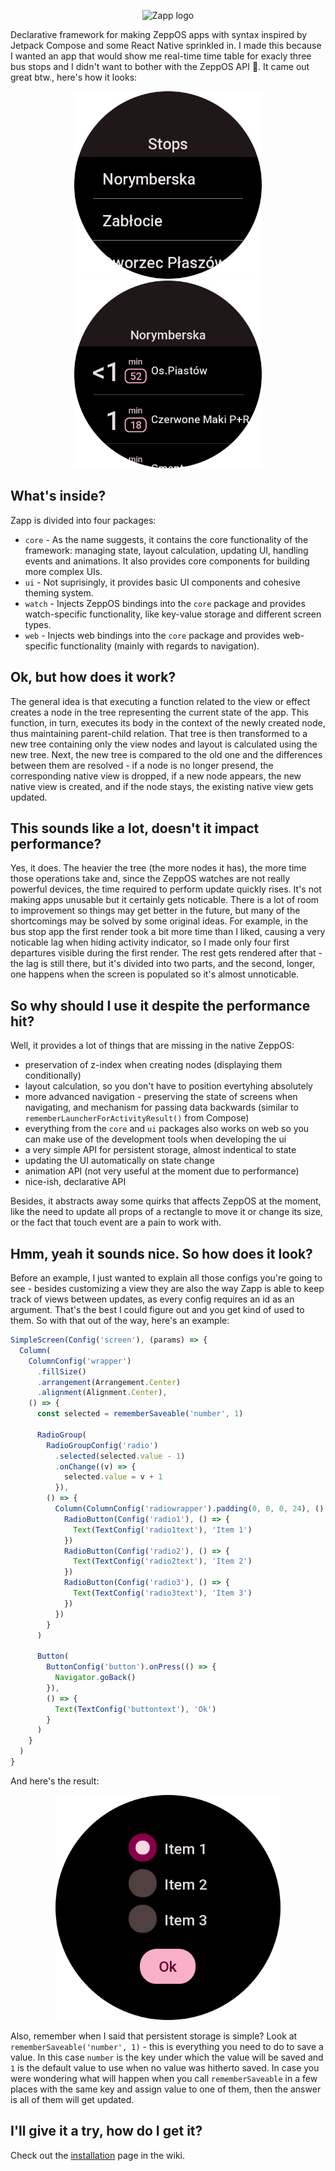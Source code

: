 <p align="center">
  <picture>
    <source media="(prefers-color-scheme: dark)" srcset="https://user-images.githubusercontent.com/21055725/188731082-9af12e72-df42-477c-bf54-e6451ffec819.png">
    <img alt="Zapp logo" src="https://user-images.githubusercontent.com/21055725/188731155-0e2f3474-f11e-4511-8dca-649848dacaac.png">
  </picture>
</p>

Declarative framework for making ZeppOS apps with syntax inspired by Jetpack Compose and some React Native sprinkled in. I made this because I wanted an app that would show me real-time time table for exacly three bus stops and I didn't want to bother with the ZeppOS API 🙂. It came out great btw., here's how it looks:

<p align="center">
<img src="https://github.com/j-piasecki/zapp-framework/blob/main/assets/screenshot1.png?raw=true" width="300">
<img src="https://github.com/j-piasecki/zapp-framework/blob/main/assets/screenshot2.png?raw=true" width="300">
</p>

## What's inside?

Zapp is divided into four packages:

- `core` - As the name suggests, it contains the core functionality of the framework: managing state, layout calculation, updating UI, handling events and animations. It also provides core components for building more complex UIs.
- `ui` - Not suprisingly, it provides basic UI components and cohesive theming system.
- `watch` - Injects ZeppOS bindings into the `core` package and provides watch-specific functionality, like key-value storage and different screen types.
- `web` - Injects web bindings into the `core` package and provides web-specific functionality (mainly with regards to navigation).

## Ok, but how does it work?

The general idea is that executing a function related to the view or effect creates a node in the tree representing the current state of the app. This function, in turn, executes its body in the context of the newly created node, thus maintaining parent-child relation. That tree is then transformed to a new tree containing only the view nodes and layout is calculated using the new tree. Next, the new tree is compared to the old one and the differences between them are resolved - if a node is no longer presend, the corresponding native view is dropped, if a new node appears, the new native view is created, and if the node stays, the existing native view gets updated.

## This sounds like a lot, doesn't it impact performance?

Yes, it does. The heavier the tree (the more nodes it has), the more time those operations take and, since the ZeppOS watches are not really powerful devices, the time required to perform update quickly rises. It's not making apps unusable but it certainly gets noticable. There is a lot of room to improvement so things may get better in the future, but many of the shortcomings may be solved by some original ideas. For example, in the bus stop app the first render took a bit more time than I liked, causing a very noticable lag when hiding activity indicator, so I made only four first departures visible during the first render. The rest gets rendered after that - the lag is still there, but it's divided into two parts, and the second, longer, one happens when the screen is populated so it's almost unnoticable.

## So why should I use it despite the performance hit?

Well, it provides a lot of things that are missing in the native ZeppOS:

- preservation of z-index when creating nodes (displaying them conditionally)
- layout calculation, so you don't have to position evertyhing absolutely
- more advanced navigation - preserving the state of screens when navigating, and mechanism for passing data backwards (similar to `rememberLauncherForActivityResult()` from Compose)
- everything from the `core` and `ui` packages also works on web so you can make use of the development tools when developing the ui
- a very simple API for persistent storage, almost indentical to state
- updating the UI automatically on state change
- animation API (not very useful at the moment due to performance)
- nice-ish, declarative API

Besides, it abstracts away some quirks that affects ZeppOS at the moment, like the need to update all props of a rectangle to move it or change its size, or the fact that touch event are a pain to work with.

## Hmm, yeah it sounds nice. So how does it look?

Before an example, I just wanted to explain all those configs you're going to see - besides customizing a view they are also the way Zapp is able to keep track of views between updates, as every config requires an id as an argument. That's the best I could figure out and you get kind of used to them. So with that out of the way, here's an example:

```js
SimpleScreen(Config('screen'), (params) => {
  Column(
    ColumnConfig('wrapper')
      .fillSize()
      .arrangement(Arrangement.Center)
      .alignment(Alignment.Center),
    () => {
      const selected = rememberSaveable('number', 1)

      RadioGroup(
        RadioGroupConfig('radio')
          .selected(selected.value - 1)
          .onChange((v) => {
            selected.value = v + 1
          }),
        () => {
          Column(ColumnConfig('radiowrapper').padding(0, 0, 0, 24), () => {
            RadioButton(Config('radio1'), () => {
              Text(TextConfig('radio1text'), 'Item 1')
            })
            RadioButton(Config('radio2'), () => {
              Text(TextConfig('radio2text'), 'Item 2')
            })
            RadioButton(Config('radio3'), () => {
              Text(TextConfig('radio3text'), 'Item 3')
            })
          })
        }
      )

      Button(
        ButtonConfig('button').onPress(() => {
          Navigator.goBack()
        }),
        () => {
          Text(TextConfig('buttontext'), 'Ok')
        }
      )
    }
  )
}
```

And here's the result:

<p align="center">
<img src="https://github.com/j-piasecki/zapp-framework/blob/main/assets/example.png?raw=true" width="360">
</p>

Also, remember when I said that persistent storage is simple? Look at `rememberSaveable('number', 1)` - this is everything you need to do to save a value. In this case `number` is the key under which the value will be saved and `1` is the default value to use when no value was hitherto saved. In case you were wondering what will happen when you call `rememberSaveable` in a few places with the same key and assign value to one of them, then the answer is all of them will get updated.

## I'll give it a try, how do I get it?

Check out the [installation](https://github.com/j-piasecki/zapp-framework/wiki/Installation) page in the wiki.